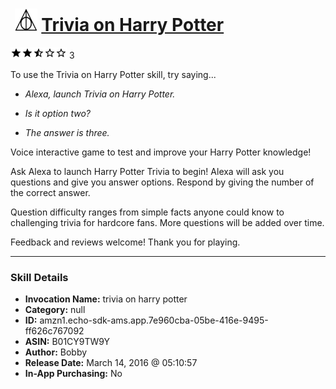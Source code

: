 # &nbsp;<img src="skill_icon" alt="Trivia on Harry Potter icon" width="36"> [Trivia on Harry Potter](http://alexa.amazon.com/#skills/amzn1.echo-sdk-ams.app.7e960cba-05be-416e-9495-ff626c767092)
![2.7 stars](../../images/ic_star_black_18dp_1x.png)![2.7 stars](../../images/ic_star_black_18dp_1x.png)![2.7 stars](../../images/ic_star_half_black_18dp_1x.png)![2.7 stars](../../images/ic_star_border_black_18dp_1x.png)![2.7 stars](../../images/ic_star_border_black_18dp_1x.png) 3

To use the Trivia on Harry Potter skill, try saying...

* *Alexa, launch Trivia on Harry Potter.*

* *Is it option two?*

* *The answer is three.*

Voice interactive game to test and improve your Harry Potter knowledge!

Ask Alexa to launch Harry Potter Trivia to begin! Alexa will ask you questions and give you answer options. Respond by giving the number of the correct answer. 

Question difficulty ranges from simple facts anyone could know to challenging trivia for hardcore fans. More questions will be added over time.

Feedback and reviews welcome! Thank you for playing.

***

### Skill Details

* **Invocation Name:** trivia on harry potter
* **Category:** null
* **ID:** amzn1.echo-sdk-ams.app.7e960cba-05be-416e-9495-ff626c767092
* **ASIN:** B01CY9TW9Y
* **Author:** Bobby
* **Release Date:** March 14, 2016 @ 05:10:57
* **In-App Purchasing:** No
